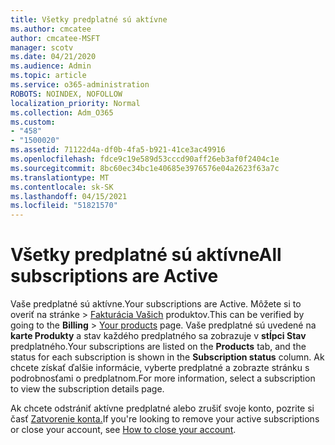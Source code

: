 ```yaml
---
title: Všetky predplatné sú aktívne
ms.author: cmcatee
author: cmcatee-MSFT
manager: scotv
ms.date: 04/21/2020
ms.audience: Admin
ms.topic: article
ms.service: o365-administration
ROBOTS: NOINDEX, NOFOLLOW
localization_priority: Normal
ms.collection: Adm_O365
ms.custom:
- "458"
- "1500020"
ms.assetid: 71122d4a-df0b-4fa5-b921-41ce3ac49916
ms.openlocfilehash: fdce9c19e589d53cccd90aff26eb3af0f2404c1e
ms.sourcegitcommit: 8bc60ec34bc1e40685e3976576e04a2623f63a7c
ms.translationtype: MT
ms.contentlocale: sk-SK
ms.lasthandoff: 04/15/2021
ms.locfileid: "51821570"
---
```

# <a name="all-subscriptions-are-active"></a><span data-ttu-id="d9e19-102">Všetky predplatné sú aktívne</span><span class="sxs-lookup"><span data-stu-id="d9e19-102">All subscriptions are Active</span></span>

<span data-ttu-id="d9e19-103">Vaše predplatné sú aktívne.</span><span class="sxs-lookup"><span data-stu-id="d9e19-103">Your subscriptions are Active.</span></span> <span data-ttu-id="d9e19-104">Môžete si to overiť  na stránke \> [Fakturácia Vašich](https://go.microsoft.com/fwlink/p/?linkid=842054) produktov.</span><span class="sxs-lookup"><span data-stu-id="d9e19-104">This can be verified by going to the **Billing** \> [Your products](https://go.microsoft.com/fwlink/p/?linkid=842054) page.</span></span> <span data-ttu-id="d9e19-105">Vaše predplatné sú uvedené na **karte Produkty** a stav každého predplatného sa zobrazuje v **stĺpci Stav** predplatného.</span><span class="sxs-lookup"><span data-stu-id="d9e19-105">Your subscriptions are listed on the **Products** tab, and the status for each subscription is shown in the **Subscription status** column.</span></span> <span data-ttu-id="d9e19-106">Ak chcete získať ďalšie informácie, vyberte predplatné a zobrazte stránku s podrobnosťami o predplatnom.</span><span class="sxs-lookup"><span data-stu-id="d9e19-106">For more information, select a subscription to view the subscription details page.</span></span>
  
<span data-ttu-id="d9e19-107">Ak chcete odstrániť aktívne predplatné alebo zrušiť svoje konto, pozrite si časť [Zatvorenie konta.](https://docs.microsoft.com/microsoft-365/commerce/close-your-account?view=o365-worldwide)</span><span class="sxs-lookup"><span data-stu-id="d9e19-107">If you're looking to remove your active subscriptions or close your account, see [How to close your account](https://docs.microsoft.com/microsoft-365/commerce/close-your-account?view=o365-worldwide).</span></span>
